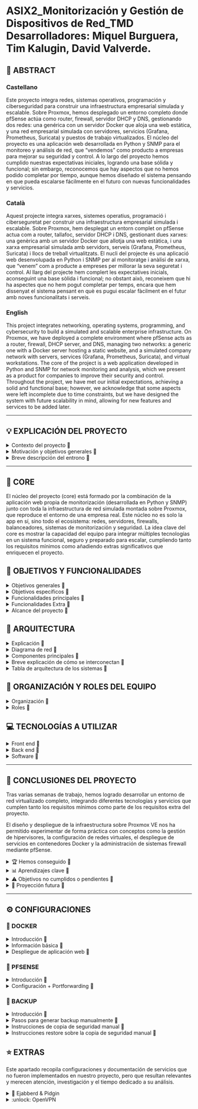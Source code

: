 # ASIX2_Monitorización y Gestión de Dispositivos de Red_TMD <br> Desarrolladores: Miquel Burguera, Tim Kalugin, David Valverde.

## 📄 ABSTRACT

### Castellano
Este proyecto integra redes, sistemas operativos, programación y ciberseguridad para construir una infraestructura empresarial simulada y escalable. Sobre Proxmox, hemos desplegado un entorno completo donde pfSense actúa como router, firewall, servidor DHCP y DNS, gestionando dos redes: una genérica con un servidor Docker que aloja una web estática, y una red empresarial simulada con servidores, servicios (Grafana, Prometheus, Suricata) y puestos de trabajo virtualizados. El núcleo del proyecto es una aplicación web desarrollada en Python y SNMP para el monitoreo y análisis de red, que “vendemos” como producto a empresas para mejorar su seguridad y control. A lo largo del proyecto hemos cumplido nuestras expectativas iniciales, logrando una base sólida y funcional; sin embargo, reconocemos que hay aspectos que no hemos podido completar por tiempo, aunque hemos diseñado el sistema pensando en que pueda escalarse fácilmente en el futuro con nuevas funcionalidades y servicios.

### Català
Aquest projecte integra xarxes, sistemes operatius, programació i ciberseguretat per construir una infraestructura empresarial simulada i escalable. Sobre Proxmox, hem desplegat un entorn complet on pfSense actua com a router, tallafoc, servidor DHCP i DNS, gestionant dues xarxes: una genèrica amb un servidor Docker que allotja una web estàtica, i una xarxa empresarial simulada amb servidors, serveis (Grafana, Prometheus, Suricata) i llocs de treball virtualitzats. El nucli del projecte és una aplicació web desenvolupada en Python i SNMP per al monitoratge i anàlisi de xarxa, que “venem” com a producte a empreses per millorar la seva seguretat i control. Al llarg del projecte hem complert les expectatives inicials, aconseguint una base sòlida i funcional; no obstant això, reconeixem que hi ha aspectes que no hem pogut completar per temps, encara que hem dissenyat el sistema pensant en què es pugui escalar fàcilment en el futur amb noves funcionalitats i serveis.

### English
This project integrates networking, operating systems, programming, and cybersecurity to build a simulated and scalable enterprise infrastructure. On Proxmox, we have deployed a complete environment where pfSense acts as a router, firewall, DHCP server, and DNS, managing two networks: a generic one with a Docker server hosting a static website, and a simulated company network with servers, services (Grafana, Prometheus, Suricata), and virtual workstations. The core of the project is a web application developed in Python and SNMP for network monitoring and analysis, which we present as a product for companies to improve their security and control. Throughout the project, we have met our initial expectations, achieving a solid and functional base; however, we acknowledge that some aspects were left incomplete due to time constraints, but we have designed the system with future scalability in mind, allowing for new features and services to be added later.

---

## 💡 EXPLICACIÓN DEL PROYECTO
<details>
<summary>Contexto del proyecto 🔽</summary>

  El proyecto nace en el marco de un módulo multidisciplinar donde se combinan conocimientos de redes, sistemas operativos, programación y ciberseguridad para diseñar y desplegar una infraestructura empresarial simulada. El objetivo era construir un entorno virtualizado que reflejara de forma realista cómo operan las redes corporativas modernas, incorporando servicios esenciales, seguridad perimetral y herramientas de monitorización. El proyecto no solo buscaba integrar componentes técnicos, sino también plantear un escenario de trabajo en equipo, donde cada miembro asumiera roles y responsabilidades definidos, simulando así un entorno laboral real.

</details>

<details>
<summary>Motivación y objetivos generales 🔽</summary>

  La motivación principal surgió del reto de aplicar, de forma práctica y autodidacta, tecnologías que hasta ahora habíamos estudiado solo de forma teórica: virtualización con Proxmox, gestión de redes con pfSense, despliegue de servicios con Docker, y desarrollo de una aplicación web propia para monitorización. Queríamos afrontar el desafío de integrar todos estos elementos en un proyecto funcional, con el objetivo general de demostrar cómo es posible ofrecer a una empresa un producto de monitoreo de red completo y escalable, acompañado de una infraestructura segura y robusta.

  Entre los objetivos generales destacamos:

  - Diseñar y desplegar una red empresarial simulada en un entorno virtualizado.

  - Configurar servicios de red esenciales: DNS, DHCP, firewall, NAT y web.

  - Implementar un servidor Docker que albergue la página web corporativa.

  - Desarrollar una aplicación web de monitoreo de red basada en Python y SNMP.

  - Integrar herramientas como Grafana, Prometheus y Suricata para análisis avanzado.

  - Simular un escenario realista con estaciones de trabajo y tráfico de red.

  - Documentar y automatizar configuraciones (por ejemplo, con Docker Compose).

  - (No cumplido) Desplegar un sistema completo de alertas automáticas basadas en métricas.

  - (No cumplido) Integrar pruebas de rendimiento y stress para evaluar la robustez del entorno.

  - (No cumplido) Diseñar una demo comercial completa para clientes ficticios, incluyendo reportes personalizados.

  Aunque no todos los objetivos pudieron cumplirse por limitaciones de tiempo y alcance, planteamos desde el inicio un diseño escalable, que permita añadir futuras funcionalidades sin necesidad de reestructurar el sistema base.

</details>

<details>
<summary>Breve descripción del entrono 🔽</summary>

  El entorno del proyecto se despliega sobre un servidor físico en clase que actúa como host de Proxmox. Desde allí, hemos configurado varias máquinas virtuales, destacando pfSense, que cumple funciones de router, firewall, DHCP y DNS para el resto del entorno. El sistema se divide en dos grandes redes:

  Red genérica, donde un servidor Docker aloja una página web estática en Nginx.

  Red empresarial simulada, que incluye un servidor de servicios Docker Compose (Grafana, Prometheus, Suricata) y varias máquinas Alpine Linux que representan a los trabajadores.

  El entorno se conecta a la red del centro a través del servidor físico, utilizando Cloudflare para gestionar el dominio externo de la página web, asegurando así que el entorno sea accesible tanto desde dentro como desde fuera, simulando un escenario real de empresa con servicios públicos y privados. Todo el diseño fue concebido para poder extenderse fácilmente, añadiendo nuevas máquinas, servicios y redes según las necesidades del proyecto.

</details>

---

## 🧩 CORE

El núcleo del proyecto (core) está formado por la combinación de la aplicación web propia de monitorización (desarrollada en Python y SNMP) junto con toda la infraestructura de red simulada montada sobre Proxmox, que reproduce el entorno de una empresa real. Este núcleo no es solo la app en sí, sino todo el ecosistema: redes, servidores, firewalls, balanceadores, sistemas de monitorización y seguridad. La idea clave del core es mostrar la capacidad del equipo para integrar múltiples tecnologías en un sistema funcional, seguro y preparado para escalar, cumpliendo tanto los requisitos mínimos como añadiendo extras significativos que enriquecen el proyecto.

## 🎯 OBJETIVOS Y FUNCIONALIDADES
<details>
<summary>Objetivos generales 🔽</summary>

  - Diseñar y desplegar una infraestructura empresarial virtualizada sobre Proxmox.

  - Integrar pfSense como firewall, DHCP, DNS, router y punto de control de la red.

  - Desarrollar y poner en marcha una aplicación web propia de monitorización de red.

  - Garantizar la seguridad de los datos mediante cifrado y sistemas de protección.

  - Documentar todo el proyecto, incluyendo diagramas, mapas físicos y lógicos, configuraciones y - anexos.

  - Incorporar prácticas de backup regulares para garantizar la recuperación ante fallos.

  - Cumplir todos los requisitos mínimos y, en la medida de lo posible, alcanzar requisitos extra.

  - (No cumplido) Desplegar un entorno de alta disponibilidad o clustering.

  - (No cumplido) Implementar un sistema avanzado de alertas automatizadas en tiempo real.

</details>

<details>
<summary>Objetivos específicos 🔽</summary>

  - Configurar reglas avanzadas en pfSense para el control del tráfico y el filtrado por firewall.

  - Orquestar los contenedores necesarios usando Docker y Docker Compose.

  - Configurar un servidor DNS (con Pi-hole) que gestione nombres internos.

  - Desarrollar gráficas de monitorización con Grafana y recopilar métricas con Prometheus.

  - Implementar IDS/IPS usando Suricata para la detección de posibles amenazas.

  - Realizar backups periódicos: de bases de datos, de sistemas completos (Proxmox) y mediante rsync.

  - Integrar el entorno con Cloudflare para gestionar dominios públicos y proteger el acceso externo.

  - Proteger los datos en tránsito y en reposo mediante cifrado y buenas prácticas de seguridad.

  - (Pendiente) Añadir un clúster de alta disponibilidad en Proxmox para asegurar tolerancia a fallos.

  - (Pendiente) Integrar Firebase o servicios externos para mejorar la interacción con la app.

</details>

<details>
<summary>Funcionalidades principales 🔽</summary>

  ✅ Gestión completa de redes virtuales y físicas

  - Configuración y administración de redes virtuales en Proxmox.

  - Máquinas virtuales con múltiples interfaces de red (WAN, LAN, red simulada).

  - Integración de red virtual con entorno físico, simulando una empresa real.

  ✅ Firewall y control de red

  - Configuración de pfSense con tres interfaces: WAN, LAN, red simulada.

  - Reglas avanzadas de firewall en pfSense (iptables/pfSense).

  - Segmentación de red, control de acceso y redireccionamiento de tráfico.

  ✅ Servicios centrales (pfSense)

  - DHCP centralizado para asignación de IPs en toda la red.

  - DNS primario (usando Pi-hole y pfSense) para la resolución de nombres internos.

  ✅ Monitorización avanzada

  - Configuración remota y recolección de datos a través de SNMP.

  - Monitoreo de uso de CPU, memoria, ancho de banda, direcciones IP, sistemas operativos, nombres de host, direcciones MAC.

  - Clasificación de dispositivos por tipo (switches, routers, PCs, servidores, etc.).

  ✅ Aplicación web propia

  - Página web desarrollada y desplegada en contenedor Docker.

  - Interfaz gráfica para visualizar en tiempo real el estado de la red.

  ✅ Red simulada adicional

  - Red interna separada con su propio servidor dedicado.

  - Servicios internos activos: DHCP, LDAP, FTP en esa red simulada.

  ✅ Copias de seguridad y seguridad de datos

  - Copias de seguridad periódicas programadas (cron, rsync, volcados de bases de datos).

  - Backup completo de máquinas virtuales en Proxmox.

  - Cifrado de datos en bases de datos y comunicaciones seguras.

  ✅ Documentación

  - Diagrama físico y lógico de la red.

  - Diagrama de datos y navegabilidad de la aplicación.

  - Identificación de roles de usuarios (incluyendo rol de víctima si aplica).

  - Documentación técnica detallada de todas las tecnologías, versiones y configuraciones.

</details>

<details>
<summary>Funcionalidades Extra 🔽</summary>

  ⭐ IDS/IPS (Suricata)

  - Implementación de sistema de detección y prevención de intrusiones para analizar el tráfico.

  ⭐ Grafana + Prometheus

  - Monitorización visual avanzada con paneles y métricas gráficas.

  ⭐ Proxy inverso (nginx)

  - Gestión del tráfico web y de los servicios internos a través de un proxy reverse.

  ⭐ VPN (OpenVPN)

  - Acceso remoto seguro al entorno virtualizado.

  ⭐ Backup en Proxmox (nivel máquina virtual)

  - No solo backups de datos, sino de snapshots completos de las máquinas virtuales.

</details>

<details>
<summary>Alcance del proyecto 🔽</summary>

  El proyecto se planteó desde el inicio como una solución integral de monitorización y seguridad de red que pudiera venderse a pequeñas y medianas empresas. El objetivo no era solo montar una red funcional, sino simular un entorno real que demostrara la validez de nuestra aplicación web dentro de un ecosistema profesional. Para ello, decidimos montar toda la infraestructura sobre Proxmox, lo que nos permitió trabajar con redes virtualizadas, máquinas separadas, backups automatizados y servicios independientes.

  El alcance incluía:
  ✅ Montar toda la infraestructura simulada en Proxmox.
  ✅ Desplegar servicios esenciales como DNS, DHCP, firewall, servidores web, monitorización.
  ✅ Desarrollar y presentar una aplicación propia que recoja y muestre datos de red.
  ✅ Incorporar prácticas de seguridad y de backup.
  ✅ Documentar exhaustivamente el proyecto, incluyendo diagramas, roles de usuario, tecnologías y configuraciones.

  Sin embargo, por limitaciones de tiempo y recursos, no se llegó a cubrir la implementación de algunas funcionalidades avanzadas como el clustering en Proxmox, la integración de sistemas externos como Firebase o el despliegue de alertas inteligentes. Aun así, el proyecto fue diseñado pensando en la escalabilidad: es decir, todo el núcleo está preparado para crecer y añadir nuevas funcionalidades en el futuro sin necesidad de rediseñar la arquitectura principal. Esto asegura que el trabajo hecho no solo cumple con los objetivos actuales, sino que sienta una base sólida para ampliaciones posteriores.

</details>

## 🔨 ARQUITECTURA

<details>
<summary>Explicación 🔽</summary>

  La arquitectura del proyecto sigue un modelo cliente-servidor segmentado en varias redes, pensado para ofrecer seguridad, escalabilidad y resiliencia.

  Se ha desplegado sobre una infraestructura basada en Proxmox VE 8.2.2 como hipervisor principal, que alberga tanto máquinas virtuales como contenedores, organizando los servicios en capas según su propósito.

  Infraestructura general

  - Proxmox VE (hipervisor): Actúa como núcleo del entorno virtualizado, gestionando máquinas virtuales, redes virtuales y snapshots para backup.

  - pfSense (firewall y gateway principal): Gestiona el enrutamiento entre las redes, aplicando políticas de firewall, reglas de NAT, y ofreciendo servicios de DHCP y DNS.

  - Servidor de Backup (Ubuntu Server 22.04.2): Encargado de realizar y almacenar backups periódicos, incluyendo volcados de bases de datos y snapshots completos de las VMs.

  - Servidor Docker (Ubuntu Server 22.04.2): Aloja los contenedores de la aplicación web principal y servicios asociados.

  - Cloudflare (servicio externo): Proporciona capa adicional de seguridad web mediante túnel seguro, optimización de tráfico y mitigación de ataques DDoS.


  Este diseño nos permite separar funciones críticas (como firewalling, backup, y aplicación) evitando puntos únicos de fallo y facilitando futuras ampliaciones del entorno.

</details>

<details>
<summary>Diagrama de red 🔽</summary>

  ![Esquemaredmain](img/Arquitecturared.png)

</details>

<details>
<summary>Componentes principales 🔽</summary>

  - Proxmox VE → Hipervisor para gestionar máquinas virtuales, redes y almacenamiento.

  - pfSense → Firewall, NAT, servidor DHCP y DNS, punto central de control de tráfico.

  - Servidor de backup → Responsable de las copias de seguridad y restauración.

  - Servidor Docker → Despliegue de aplicaciones web y servicios internos en contenedores.

  - Cloudflare → Seguridad adicional, protección perimetral y optimización de servicios web.

</details>

<details>
<summary>Breve explicación de cómo se interconectan 🔽</summary>

  La comunicación entre los componentes sigue una estructura organizada:

  - pfSense interconecta las tres redes: WAN (salida a Internet), LAN (servicios internos) y la red simulada (entorno aislado).

  - Todo el tráfico, tanto interno como externo, pasa por pfSense, donde se aplican las reglas de firewall y redireccionamiento.

  - Proxmox administra las máquinas virtuales, incluyendo el servidor de backup y el servidor Docker, permitiendo gestionar snapshots y backup de todo el entorno.

  - Docker comunica con el exterior mediante el proxy reverso configurado, protegido además por Cloudflare, mientras que internamente conecta con las bases de datos y servicios simulados.

  - La red simulada contiene su propio servidor con servicios como DHCP, LDAP y FTP, separado de la LAN principal pero accesible según reglas configuradas.

  - El servidor de backup recibe datos desde las bases de datos y sistemas, programando sincronizaciones periódicas.

</details>

<details>
<summary>Tabla de arquitectura de los sistemas 🔽</summary>

  | Máquina       | S.O                  | Almacenamiento / Memoria|    Servicio    | 
  |---------------|----------------------|-------------------------|----------------|
  | **Proxmox**   |Proxmox-VE 8.2.2      | 93Gb / 8Gb              |   Hypervisor   |
  | **PfSense**   |FreeBSD 1.0.0         | 25Gb / 4Gb              |  DHCP+DNS+Firewall |
  | **Backup**    |Ubuntu server 22.04.2 | 20Gb / 4Gb              |     Backup     |
  | **Docker**    |Ubuntu server 22.04.2 | 20Gb / 2Gb              |     Hosting    |

</details>

## 📝  ORGANIZACIÓN Y ROLES DEL EQUIPO
<details>
  <summary>Organización 🔽</summary>

  Hemos decidido respetar los intereses y la motivación de cada miembro del equipo en cuanto a los aspectos de nuestro proyecto en los que desean trabajar. De este modo, todos podemos aprender más sobre las áreas en las que consideramos que podemos enfocarnos como futuras carreras profesionales. No obstante, siempre se garantiza la colaboración y el apoyo entre los integrantes del equipo en caso de no cumplir con los objetivos dentro de los plazos establecidos. 
  
  Al final de cada clase se pondrá en común el trabajo de cada integrante, con el objetivo de que todas las personas en todo momento sepan que se ha hecho ese día y si algún día hay una baja, que se pueda seguir trabajando con normalidad.

</details>

<details>
  <summary>Roles 🔽</summary> 
  
  - David - Programación, documetación (GitHub)
  - Miquel - Sistemas, Redes, documentación (GitHub)
  - Tim - Sistemas, Redes, documentación (GitHub)

</details>

## 💻 TECNOLOGÍAS A UTILIZAR 
<details>
<summary>Front end 🔽</summary>

  - HTML
  - CSS
  - Bootstrap
  - Colores a utilizar en el front-end: pendientes a elegir

</details>

<details>
<summary>Back end 🔽</summary>

 - Python
 - SNMP

</details>

<details>
<summary>Software 🔽</summary>

  - Visual Studio Code
  - Trello
  - GitHub
  - Cloudflare
  - Pi-hole
  - Nginx

</details>

---

## 🏁 CONCLUSIONES DEL PROYECTO
  Tras varias semanas de trabajo, hemos logrado desarrollar un entorno de red virtualizado completo, integrando diferentes tecnologías y servicios que cumplen tanto los requisitos mínimos como parte de los requisitos extra del proyecto.

  El diseño y despliegue de la infraestructura sobre Proxmox VE nos ha permitido experimentar de forma práctica con conceptos como la gestión de hipervisores, la configuración de redes virtuales, el despliegue de servicios en contenedores Docker y la administración de sistemas firewall mediante pfSense.

<details>
<summary>🏆 Hemos conseguido 🔽</summary>

  - ✅ Configurar una red segmentada que separa entornos críticos, asegurando mayor seguridad.
  - ✅ Implementar servicios esenciales como DHCP, DNS, NAT y firewall, garantizando conectividad controlada.
  - ✅ Desplegar una aplicación web funcional en contenedores Docker, protegida por proxy reverso y capa adicional con Cloudflare.
  - ✅ Configurar backups periódicos (incluyendo snapshots en Proxmox) para asegurar la resiliencia de datos.
  - ✅ Simular una red secundaria aislada con sus propios servicios (LDAP, FTP, DHCP), demostrando conocimientos avanzados en entornos multi-red.
  - ✅ Documentar cuidadosamente cada componente, versión y configuración utilizada.

</details>

<details>
<summary>📊 Aprendizajes clave  🔽</summary>

  El proyecto ha supuesto un reto significativo, ya que nos enfrentamos a tecnologías que no habíamos trabajado en profundidad previamente.

  Hemos reforzado habilidades de:

  - Configuración de redes avanzadas (subredes, NAT, reglas de firewall).

  - Despliegue automatizado de servicios (Docker, scripts, crontab).

  - Documentación técnica profesional.

  - Trabajo en equipo, dividiendo tareas de forma eficiente y colaborando en la resolución de problemas.

</details>

<details>
<summary>⚠️ Objetivos no cumplidos o pendientes  🔽</summary>

  Si bien se lograron cumplir la mayoría de objetivos, hubo algunos aspectos que quedaron parcialmente implementados o en desarrollo:

  - ❌ Integración completa de herramientas de monitorización avanzada como Grafana + Prometheus.
  - ❌ Implementación final de IDS/IPS (aunque se investigó Suricata, no se llegó a integrar del todo).
  - ❌ Optimización de las configuraciones de rendimiento y seguridad a nivel de clúster Proxmox (por tiempo).
  - ❌ Automatización total de despliegues (quedaron scripts sueltos no integrados en un pipeline).

</details>

<details>
<summary>🔭 Proyección futura 🔽</summary>

  Este proyecto nos ha abierto la puerta a nuevas líneas de trabajo que consideramos valiosas para el futuro, como:

  - Completar la integración de sistemas de monitorización avanzados.

  - Explorar configuraciones de clúster en Proxmox para alta disponibilidad.

  - Refinar el enfoque de seguridad, aplicando políticas más estrictas (p. ej. IDS/IPS, escaneo de vulnerabilidades).

  - Profundizar en la automatización de despliegues para minimizar intervención manual.

  En resumen, hemos superado con éxito muchos de los retos planteados, demostrando capacidad para aprender y aplicar tecnologías nuevas de forma autodidacta, trabajando de manera colaborativa y resolviendo problemas de arquitectura, redes, sistemas y ciberseguridad. Este proyecto nos ha dejado aprendizajes que podremos aplicar tanto en futuros desarrollos académicos como en proyectos reales del entorno profesional.

</details>

---

## ⚙️ CONFIGURACIONES

### 🐳 DOCKER
<details>
<summary>Introducción 🔽</summary>

  En este proyecto vamos a implementar Docker, una plataforma de contenedorización que permite crear, desplegar y ejecutar aplicaciones en contenedores. Distingue por su portabilidad y consistencia, esto significa que nos permite trabajar desde cualquier sitio desplegando la misma imagen en otro servidor, nube, etc. Además nos proporciona un aislamiento de los servicios, en caso de tener algún fallo en un contenedor, el servicio afectado será únicamente el que se almacenaba dentro de este contenedor. Por último, los contenedores docker comparten el mismo kernel del sistema operativo, lo que permite reducir el consumo de RAM, CPU y memória física, optimizando el tiempo del arranque, desarrollo y apague de los servicios.

</details>

<details>
<summary>Información básica 🔽</summary>

  ¿Qué son los contenedores de docker?
    - La función principal de los contenedores Docker es desarrollar, enviar y ejecutar cualquier aplicación en cualquier sistema, constituyéndose así como una alternativa flexible y capaz de ahorrar recursos frente a la emulación de componentes de hardware basada en máquinas virtuales (VM).

  ¿Qué diferencias hay entre los contenedores de docker y los lxc?
    - LXC: es un tipo de contenedor de sistema lo que significa que todos los contenedores creados con LXC necesitan un sistema operativo propio para funcionar, podemos tener en un solo contenedor diferentes aplicaciones, más parecido a una máquina virtual, es neutral en cuanto al sistema de archivos, permite guardar datos dentro o fuera del contenedor, facilita la construcción de pilas acopladas o compuestas.
    - Docker: utiliza el sistema operativo del sistema anfitrión (kernel), solo un contenedor para un servicio, es más ligero y modular, se basa en capas de solo lectura mediante AUFS o DeviceMapper, sus instancias son efímeras, y los datos persistentes deben almacenarse en bind mounts o volúmenes de datos.

  ¿Cuál es la diferencia entre una imagen y un contenedor en docker?
    - Imagen: una imagen es una plantilla fija que contiene el sistema de archivos y la configuración necesarios para ejecutar una aplicación. Si se necesita realizar cambios, hay que crear una nueva imagen a partir del contenedor creado a partir de la imagen inicial.  
    - Contenedor: un contenedor es una instancia de ejecución de una imagen, aunque la imagen contenga todo lo necesario para ejecutar una aplicación no podrá ser ejecutada sin un contenedor. El contenedor es modificable pero, los cambios que se implementan no afectan a la imagen base. Un contenedor puede ser eliminado o detenido sin afectar la imagen. 

  ¿Qué sucede con los datos cuando un contenedor se elimina?
    -  Cuando un contenedor es eliminado todos los datos no persistentes se borran si no se usan volúmenes o bind mounts.
    -  Volúmenes:  se almacenan fuera del sistema de archivos del contenedor y pueden ser reutilizados por otros contenedores.
    -  Bind Mounts: permite acceder y modificar archivos dentro y fuera del contenedor. 

  ¿Cuáles son las ventajas de utilizar contenedores de docker?
    - Entre todas las ventajas que proporciona el uso de contenedores de docker destacan las siguientes: la ejecución en cualquier sistema que tenga instalado el docker, el arranque más rápido, menor consumo de los recursos, ejecución independiente de cada contenedor, facilidad de desarrollo y despliegue.

  ¿Qué tipo de aplicaciones y servicios se pueden desplegar con docker?
    - Docker es muy versátil a la hora del despiegue de las aplicaciones y servicios, puede desplegar aplicaciones web, APIs, BBDD y almacenamiento (MySQL, MongoDB, Elasticsearch, etc.), sistemas de mensajería y colas de trabajo (RabbitMQ, NATS, etc.), entornos de desarrollo y testing (Jenkins, GitLab CI/CD...), servicios de monitoreo y logging (Grafana, Prometheus, etc.), creación de arquitecturas basadas en microservicios utilizando Docker Compose o Kubernetes, aplicaciones de Inteligencia Artificial y Big Data (Jupyter Notebooks, Spark, etc.), VPNs y redes privadas (WireGuard, OpenVPN, Pi-hole, etc.), aplicaciones empresariales y ERP/CRM (WordPress, Magento, etc.)

  ¿Qué otros tipos de contenedores existen además de Docker?
    - A parte de contenedores LXC y Docker existen otros contenedores para unos u otros propósitos: Podman (alternativa a Docker, utiliza los mismos comandos y no necesita un daemon en segundo plano), CRI-O (más optimizado para Kubernetes), Singularity (usado en entornos científicos), Kata Containers (combina virtualización ligera con seguridad similar de las VMs), Firecracker (contenedores livianos, elaborados por Amazon).

  **Webgrafía** [Dockerdocs](https://docs.docker.com/) [DockervsLXC](https://www.upguard.com/blog/docker-vs-lxc) [Codeandcoke](https://despliegue.codeandcoke.com/apuntes:docker)

</details>

<details>
<summary>Despliegue de aplicación web 🔽</summary>

  Para el despliegue de la aplicación web vamos a utilizar una herramienta de orquestación de los contenedores dentro del mismo cliente, **docker-compose**.  

  Para descargar **docker-compose** necesitamos tener instalada la herramienta de Docker en sistema que vamos a trabajar. Una vez descargadas ambas herramientas comprimimos todos los archivos de nuestra web almacenada en un directorio en windows y los pasamos a la nuestra máquina especificando el nombre del **.zip**, el usuario y la ip de nuestra máquina. 

  Una vez que tengamos nuestros archivos en nuestra máquina virtual, los descomprimimos y organizamos la estructura de directorios de la web a nuestro gusto. Una posible opción sería crear una carpeta general con el nombre del proyecto y, dentro de ella, cuatro carpetas para los diferentes servicios, en nuestro caso son: nginx, web, mysql y sql. 

  Pasamos a la configuración del archivo más importante de todos, el ```docker-compose.yml``` dentro del cuál definiremos los contenedores que se van a desplegar y que dependencias van a tener entre ellos. 
  Ejemplo de definición del servicio de base de datos:

  ```

  # MySQL database service
  db:
    image: mysql
    container_name: miDB
    ports:
      - "3306:3306"
    environment:
      MYSQL_ROOT_PASSWORD: 1234
    volumes:
      - ./mysql:/var/lib/mysql
      - ./sql:/db
    networks:
      - netweb

  ```

  Finalmente añadimos el archivo de configuración **default.conf** dentro de la carpeta de nginx.
  
  ```
  # comandos usados

  sudo apt install docker-compose                        # instalación del servicio
  sudo scp nombre_archivo.zip usuario@ip:.               # comprimir todo en .zip y pasar al sistema de trabajo
  sudo unzip nombre_archivo.zip                          # descomprimimos dentro de máquina con docker
  sudo nano docker-compose.yml                           # modificación del archivo de definición de los servicios
  docker-compose up                                      # despliegue de la aplicación
  docker-compose down                                    # detener la ejecución de los contenedores
  docker-compose ps                                      # listar los servicios desplegados y contenedores asociados

  ```
    
  **Webgrafía** [Adictosaltrabajo](https://adictosaltrabajo.com/2022/12/19/despliegue-de-aplicaciones-con-docker-compose/)

</details>

### 🧱 PFSENSE
<details>
<summary>Introducción 🔽</summary>

  El software pfSense es una distribución personalizada, libre y de código abierto de FreeBSD, diseñada específicamente para usarse como cortafuegos y enrutador, que se administra completamente a través de una interfaz web. Además de ser una plataforma de cortafuegos y enrutamiento potente y flexible, incluye una larga lista de características relacionadas y un sistema de paquetes que permite una mayor capacidad de expansión sin agregarle volumen ni posibles vulnerabilidades de seguridad a la distribución base.

</details>

<details>
<summary>Configuración + Portforwarding 🔽</summary>

  [pfSense](documentos/pfSense.pdf)

  **Webgrafía** [pfSense](https://www.pfsense.org/)

</details>

### 💾 BACKUP
<details>
<summary>Introducción 🔽</summary>

  En el mundo que vivimos la información se ha convertido en uno de los recursos más importantes la pérdida del cuál puede tener consecuencias muy graves para una empresa. Un backup o una copia de seguridad permite almacenar un respaldo de los datos originales en otro dispositivo o ubicación para recuperarlos en caso de pérdida o corrupción de la versión original. 

  El sistema de copias de seguridad de nuestro proyecto es desplegado en la máquina del trabajador, cargando el script en memoria (/usr/local/bin). El script deberá de tener los permisos de ejecución para poder utilizarlo de manera apropiada. Se puede indicar de manera manual el tipo de copia que se desea hacer sea incremental o completa, está ajustado a las necesidades del usuario para que pueda tener una copia lo más reciente posible independientemente de los horarios del backup automantizado.

</details>

<details>
<summary>Pasos para generar backup manualmente 🔽</summary>

  Fase preparación prévia:
    - En local el usuario que efectúe el backup de manera manual deberá de tener permisos sobre **/ [sudo chown {usuario} /]**.
    - En remoto hemos creado un usuario **admin_backup** en la máquina servidor de backup que tiene permisos sobre **/ [sudo chown admin_backup /]**. Si no se han pasado las claves pedirá contraseña (password) **[ssh key-gen -t rsa] [ssh-copy-id admin_backup@100.77.20.47]**. 

</details>

<details>
<summary>Instrucciones de copia de seguridad manual 🔽</summary>

  Para crear la estructura de carpetas donde se guardará el backup por primera vez escribimos **backup estructura**. Esta sintaxis crea una carpeta en local para almacenar los comprimidos, además hace lo mismo de manera remota en máquina aparte. Así mismo aseguramos que el backup manual no falle y encuentre las carpetas hechas. 

  Salida esperada: 

  ![BKPestructura](img/backup_estructura.png)

  Una vez tengamos nuestra estructura de carpetas necesitamos introducir la sintaxis **backup [parametro 1]** para realizar la copia de seguridad. El **parámetro 1** es la ruta al directorio a realizar la copia manual. 

  Salida esperada comprimirá la ruta indicada por el usuario en la ruta local y remota:

  ![BKPexistente](img/bkp_esctructura_existente.png)

  Resultados del backup en local:

  ![BKPlocal](img/resultado_local.png)

  Y en remoto:

  ![BKPlocal](img/resultado_remoto.png)


</details>

<details>
<summary>Instrucciones restore sobre la copia de seguridad manual 🔽</summary>

  Para realizar un restore de una copia de seguridad hay que utilizar la siguiente sintaxis: 
    - **restore [parámetro 1] [parámetro 2]**
    - Donde **parámetro 1** es la fecha del backup que se quiera recuperar en formato (año-mes-día).
    - Y **parámetro 2** es la ruta a donde se quiera traer la copia.

  Salida esperada:

  ![RestoreParametros](img/param_restore.png)

  Resultado en ambas máquinas:

  ![RestoreResultados](img/resultado_restore.png)

</details>

## ⭐ EXTRAS

Este apartado recopila configuraciones y documentación de servicios que no fueron implementados en nuestro proyecto, pero que resultan relevantes y merecen atención, investigación y el tiempo dedicado a su análisis.

<details>
  <summary> 💬 Ejabberd & Pidgin </summary>

[EjabberdPidgin](documentos/Pidgin_y_ejabberd.pdf)
  
</details>

<details> 
  <summary> :unlock: OpenVPN </summary>

[OpenVpn](documentos/Openvpn.pdf)

</details>